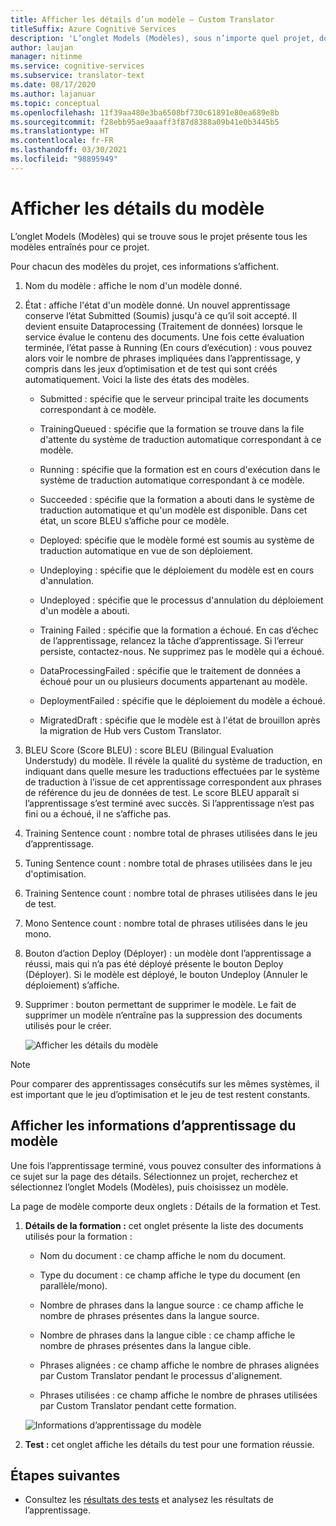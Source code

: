 ```yaml
---
title: Afficher les détails d’un modèle – Custom Translator
titleSuffix: Azure Cognitive Services
description: 'L’onglet Models (Modèles), sous n’importe quel projet, donne des informations sur chaque modèle : nom, état, score BLEU, nombre de phrases d’apprentissage, d’optimisation et de test, etc.'
author: laujan
manager: nitinme
ms.service: cognitive-services
ms.subservice: translator-text
ms.date: 08/17/2020
ms.author: lajanuar
ms.topic: conceptual
ms.openlocfilehash: 11f39aa480e3ba6508bf730c61891e80ea689e8b
ms.sourcegitcommit: f28ebb95ae9aaaff3f87d8388a09b41e0b3445b5
ms.translationtype: HT
ms.contentlocale: fr-FR
ms.lasthandoff: 03/30/2021
ms.locfileid: "98895949"
---
```

# <a name="view-model-details"></a>Afficher les détails du modèle

L’onglet Models (Modèles) qui se trouve sous le projet présente tous les modèles entraînés pour ce projet.

Pour chacun des modèles du projet, ces informations s’affichent.

1. Nom du modèle : affiche le nom d'un modèle donné.

2. État : affiche l'état d'un modèle donné. Un nouvel apprentissage conserve l’état Submitted (Soumis) jusqu'à ce qu’il soit accepté. Il devient ensuite Dataprocessing (Traitement de données) lorsque le service évalue le contenu des documents. Une fois cette évaluation terminée, l’état passe à Running (En cours d’exécution) : vous pouvez alors voir le nombre de phrases impliquées dans l’apprentissage, y compris dans les jeux d’optimisation et de test qui sont créés automatiquement. Voici la liste des états des modèles.

    - Submitted : spécifie que le serveur principal traite les documents correspondant à ce modèle.

    - TrainingQueued : spécifie que la formation se trouve dans la file d'attente du système de traduction automatique correspondant à ce modèle.

    - Running : spécifie que la formation est en cours d'exécution dans le système de traduction automatique correspondant à ce modèle.

    - Succeeded : spécifie que la formation a abouti dans le système de traduction automatique et qu'un modèle est disponible. Dans cet état, un score BLEU s’affiche pour ce modèle.

    - Deployed: spécifie que le modèle formé est soumis au système de traduction automatique en vue de son déploiement.

    - Undeploying : spécifie que le déploiement du modèle est en cours d'annulation.

    - Undeployed : spécifie que le processus d'annulation du déploiement d'un modèle a abouti.

    - Training Failed : spécifie que la formation a échoué. En cas d’échec de l’apprentissage, relancez la tâche d’apprentissage. Si l’erreur persiste, contactez-nous. Ne supprimez pas le modèle qui a échoué.

    - DataProcessingFailed : spécifie que le traitement de données a échoué pour un ou plusieurs documents appartenant au modèle.

    - DeploymentFailed : spécifie que le déploiement du modèle a échoué.

    - MigratedDraft : spécifie que le modèle est à l'état de brouillon après la migration de Hub vers Custom Translator.

3. BLEU Score (Score BLEU) : score BLEU (Bilingual Evaluation Understudy) du modèle. Il révèle la qualité du système de traduction, en indiquant dans quelle mesure les traductions effectuées par le système de traduction à l’issue de cet apprentissage correspondent aux phrases de référence du jeu de données de test. Le score BLEU apparaît si l’apprentissage s’est terminé avec succès. Si l’apprentissage n’est pas fini ou a échoué, il ne s’affiche pas.

4. Training Sentence count : nombre total de phrases utilisées dans le jeu d’apprentissage.

5. Tuning Sentence count : nombre total de phrases utilisées dans le jeu d'optimisation.

6.  Training Sentence count : nombre total de phrases utilisées dans le jeu de test.

7.  Mono Sentence count : nombre total de phrases utilisées dans le jeu mono.

8.  Bouton d’action Deploy (Déployer) : un modèle dont l’apprentissage a réussi, mais qui n’a pas été déployé présente le bouton Deploy (Déployer). Si le modèle est déployé, le bouton Undeploy (Annuler le déploiement) s’affiche.

9. Supprimer : bouton permettant de supprimer le modèle. Le fait de supprimer un modèle n’entraîne pas la suppression des documents utilisés pour le créer.

    ![Afficher les détails du modèle](media/how-to/how-to-view-model-details.png)

>[!Note]
>Pour comparer des apprentissages consécutifs sur les mêmes systèmes, il est important que le jeu d’optimisation et le jeu de test restent constants.

## <a name="view-model-training-details"></a>Afficher les informations d’apprentissage du modèle

Une fois l’apprentissage terminé, vous pouvez consulter des informations à ce sujet sur la page des détails. Sélectionnez un projet, recherchez et sélectionnez l’onglet Models (Modèles), puis choisissez un modèle.

La page de modèle comporte deux onglets : Détails de la formation et Test.

1.  **Détails de la formation :** cet onglet présente la liste des documents utilisés pour la formation :

    -  Nom du document : ce champ affiche le nom du document.

    -  Type du document : ce champ affiche le type du document (en parallèle/mono).

    -  Nombre de phrases dans la langue source : ce champ affiche le nombre de phrases présentes dans la langue source.

    -  Nombre de phrases dans la langue cible : ce champ affiche le nombre de phrases présentes dans la langue cible.

    -  Phrases alignées : ce champ affiche le nombre de phrases alignées par Custom Translator pendant le processus d'alignement.

    -  Phrases utilisées : ce champ affiche le nombre de phrases utilisées par Custom Translator pendant cette formation.

    ![Informations d’apprentissage du modèle](media/how-to/how-to-model-training-details.png)

2.  **Test :** cet onglet affiche les détails du test pour une formation réussie.

## <a name="next-steps"></a>Étapes suivantes

- Consultez les [résultats des tests](how-to-view-system-test-results.md) et analysez les résultats de l’apprentissage.
